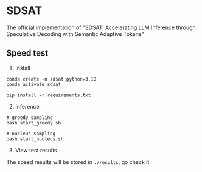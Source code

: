 # SDSAT
The official implementation of "SDSAT: Accelerating LLM Inference through Speculative Decoding with Semantic Adaptive Tokens"


## Speed test

1. Install

```shell
conda create -n sdsat python=3.10
conda activate sdsat

pip install -r requirements.txt
```

2. Inference


```shell
# greedy sampling
bash start_greedy.sh

# nucleus sampling
bash start_nucleus.sh
```

3. View test results

The speed results will be stored in `./results`, go check it

